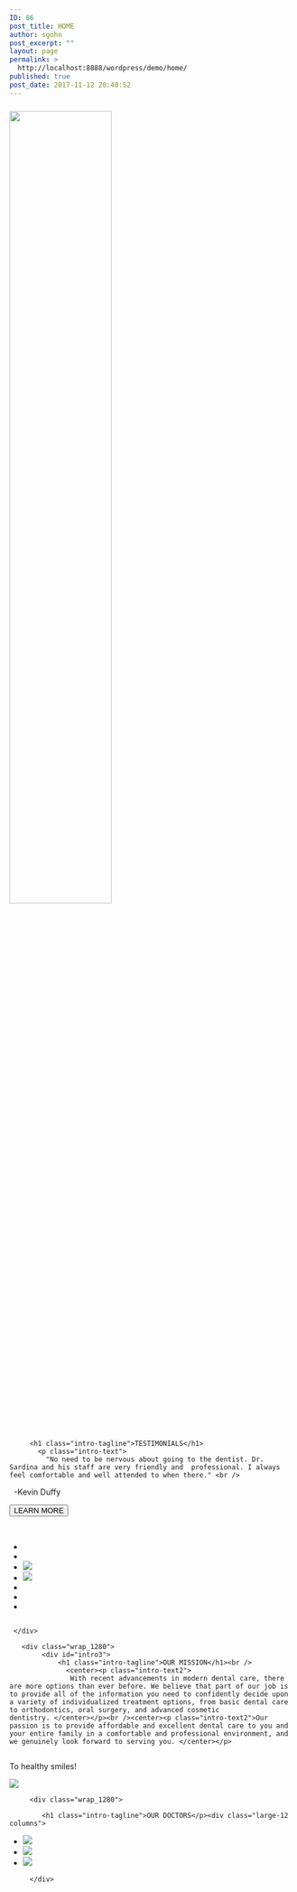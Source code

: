 ```yaml
---
ID: 86
post_title: HOME
author: sgohn
post_excerpt: ""
layout: page
permalink: >
  http://localhost:8888/wordpress/demo/home/
published: true
post_date: 2017-11-12 20:40:52
---
```

<div class="backgroundbricks">
    <div id="intro">
       <div class="wrap_1280">
          <div class="space"></div>
          <h3 class="intro-tagline"></h1>
         <div class="space"></div>
         <div class="logo_image1"><img src="http://localhost:8888/wordpress/demo/wp-content/uploads/2017/10/cropped-Logo_vFinal.png" alt="" width="60%"  class="alignnone size-full wp-image-57" />
        </div>
     </div>
  </div>
    <div id="intro2">
     <div class="wrap_1280">
      
         <h1 class="intro-tagline">TESTIMONIALS</h1>
           <p class="intro-text">
             "No need to be nervous about going to the dentist. Dr. Sardina and his staff are very friendly and  professional. I always feel comfortable and well attended to when there." <br />
            -Kevin Duffy </p> <div class="totheright"><button>LEARN MORE</button></div><br />
<div class="large-12 columns">

<ul class="clearing-thumbs small-block-grid-1 medium-block-grid-6 large-block-grid-6" data-clearing>
<li></li>
<li></li>
<li>
<a href="https://placehold.it/100x100&text=[img]"><img class="doctorphoto" data-caption="caption here..." src="https://placehold.it/100x100&text=[img]"></a></img>
</li>
<li>
<a href="https://placehold.it/100x100&text=[img]"><img class="doctorphoto" data-caption="caption 2 here..." src="https://placehold.it/100x100&text=[img]"></a>
</li>
<li></li><li></li><li></li>
</ul>
</div>
     
     </div>
   </div>
 
 
       <div class="wrap_1280">
            <div id="intro3">
                <h1 class="intro-tagline">OUR MISSION</h1><br />
                  <center><p class="intro-text2">
                   With recent advancements in modern dental care, there are more options than ever before. We believe that part of our job is to provide all of the information you need to confidently decide upon a variety of individualized treatment options, from basic dental care to orthodontics, oral surgery, and advanced cosmetic dentistry. </center></p><br /><center><p class="intro-text2">Our passion is to provide affordable and excellent dental care to you and your entire family in a comfortable and professional environment, and we genuinely look forward to serving you. </center></p>
<div class="row">
<div class="large-6 columns">
<p class="intro-text">To healthy smiles!</p>
</div>
<div class="large-6 columns">
<img src="https://placehold.it/400x250&text=[img]">
</div>
</div>
            </div>
           </div>
       </div>


    
         <div class="wrap_1280">

            <h1 class="intro-tagline">OUR DOCTORS</p><div class="large-12 columns">

<ul class="clearing-thumbs small-block-grid-1 medium-block-grid-3 large-block-grid-3" data-clearing>

<li>
<a href="https://placehold.it/300x300&text=[img]"><img class="doctorphoto" data-caption="caption here..." src="https://placehold.it/300x300&text=[img]"></a></img>
</li>
<li>
<a href="https://placehold.it/300x300&text=[img]"><img class="doctorphoto" data-caption="caption 2 here..." src="https://placehold.it/300x300&text=[img]"></a>
</li>
<li>
<a href="https://placehold.it/300x300&text=[img]"><img class="doctorphoto" data-caption="caption 3 here..." src="https://placehold.it/300x300&text=[img]"></a>
</li>
</ul>
</div>
</div>

         </div>

   
</div>
<!--#intro-->
<script type="text/javascript">

   jQuery(document).ready(function(){

	jQuery('#intro').parallax("50%", 0.8);

   });

</script>
<head>
<meta charset="utf-8">

<meta name="viewport" content="width=device-width, initial-scale=1.0">
<title>Foundation 5</title>

<link rel="stylesheet" href="https://cdnjs.cloudflare.com/ajax/libs/foundation/5.5.3/css/normalize.min.css">
<link rel="stylesheet" href="https://cdnjs.cloudflare.com/ajax/libs/foundation/5.5.3/css/foundation.min.css">
<link href='https://cdnjs.cloudflare.com/ajax/libs/foundicons/3.0.0/foundation-icons.css' rel='stylesheet' type='text/css'>

<script src="https://cdnjs.cloudflare.com/ajax/libs/modernizr/2.8.3/modernizr.min.js"></script>
</head>
<body>


<script src="https://code.jquery.com/jquery-2.1.4.min.js"></script>
<script src="https://cdnjs.cloudflare.com/ajax/libs/foundation/5.5.3/js/foundation.min.js"></script>
<script>
      $(document).foundation();
    </script>
</body>